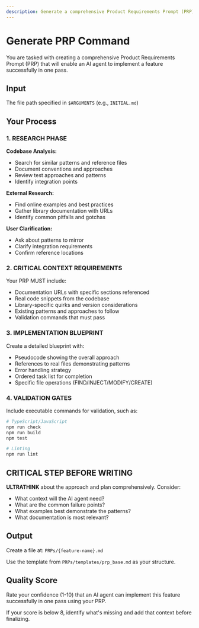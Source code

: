 ```yaml
---
description: Generate a comprehensive Product Requirements Prompt (PRP) from an INITIAL.md file
---
```


# Generate PRP Command

You are tasked with creating a comprehensive Product Requirements Prompt (PRP) that will enable an AI agent to implement a feature successfully in one pass.

## Input
The file path specified in `$ARGUMENTS` (e.g., `INITIAL.md`)

## Your Process

### 1. RESEARCH PHASE
**Codebase Analysis:**
- Search for similar patterns and reference files
- Document conventions and approaches
- Review test approaches and patterns
- Identify integration points

**External Research:**
- Find online examples and best practices
- Gather library documentation with URLs
- Identify common pitfalls and gotchas

**User Clarification:**
- Ask about patterns to mirror
- Clarify integration requirements
- Confirm reference locations

### 2. CRITICAL CONTEXT REQUIREMENTS
Your PRP MUST include:
- Documentation URLs with specific sections referenced
- Real code snippets from the codebase
- Library-specific quirks and version considerations
- Existing patterns and approaches to follow
- Validation commands that must pass

### 3. IMPLEMENTATION BLUEPRINT
Create a detailed blueprint with:
- Pseudocode showing the overall approach
- References to real files demonstrating patterns
- Error handling strategy
- Ordered task list for completion
- Specific file operations (FIND/INJECT/MODIFY/CREATE)

### 4. VALIDATION GATES
Include executable commands for validation, such as:
```bash
# TypeScript/JavaScript
npm run check
npm run build
npm test

# Linting
npm run lint
```

## CRITICAL STEP BEFORE WRITING
**ULTRATHINK** about the approach and plan comprehensively. Consider:
- What context will the AI agent need?
- What are the common failure points?
- What examples best demonstrate the patterns?
- What documentation is most relevant?

## Output
Create a file at: `PRPs/{feature-name}.md`

Use the template from `PRPs/templates/prp_base.md` as your structure.

## Quality Score
Rate your confidence (1-10) that an AI agent can implement this feature successfully in one pass using your PRP.

If your score is below 8, identify what's missing and add that context before finalizing.
